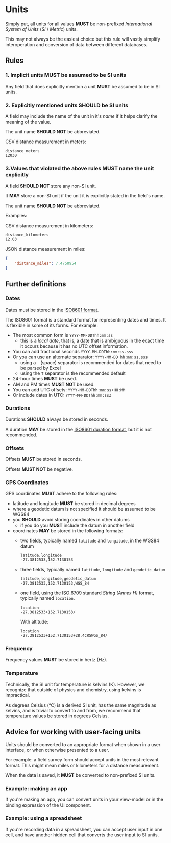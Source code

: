 # Units

Simply put, all units for all values **MUST** be
non-prefixed _International System of Units_ (_SI_ / _Metric_) units.

This may not always be the easiest choice but this rule will vastly simplify
interoperation and conversion of data between different databases.

## Rules

### 1. Implicit units **MUST** be assumed to be **SI** units

Any field that does explicitly mention a unit **MUST** be assumed to be in SI units.

### 2. Explicitly mentioned units **SHOULD** be **SI** units

A field may include the name of the unit in it's _name_ if it helps clarify
the meaning of the value.

The unit name **SHOULD NOT** be abbreviated.

CSV distance measurement in meters:

```csv
distance_meters
12030
```

### 3.Values that violated the above rules **MUST** name the unit explicitly

A field **SHOULD NOT** store any non-SI unit.

It **MAY** store a non-SI unit if the unit it is explicitly stated in the field's name.

The unit name **SHOULD NOT** be abbreviated.

Examples:

CSV distance measurement in kilometers:

```csv
distance_kilometers
12.03
```

JSON distance measurement in miles:

```JSON
{
    "distance_miles": 7.4750954
}
```

## Further definitions

### Dates

Dates must be stored in the [ISO8601 format](https://en.wikipedia.org/wiki/ISO_8601).

The ISO8601 format is a standard format for representing dates and times.
It is flexible in some of its forms. For example:

- The most common form is `YYYY-MM-DDThh:mm:ss`
  - this is a _local date_, that is, a date that is ambiguous in the exact time it
    occurs because it has no UTC offset information.
- You can add fractional seconds `YYYY-MM-DDThh:mm:ss.sss`
- Or you can use an alternate separator: `YYYY-MM-DD hh:mm:ss.sss`
  - using a ` ` (space) separator is recommended for dates that need to be parsed by Excel
  - using the `T` separator is the recommended default
- 24-hour times **MUST** be used.
- AM and PM times **MUST NOT** be used.
- You can add UTC offsets: `YYYY-MM-DDThh:mm:ss+HH:MM`
- Or include dates in UTC: `YYYY-MM-DDThh:mm:ssZ`

### Durations

Durations **SHOULD** always be stored in seconds.

A duration **MAY** be stored in the [ISO8601 duration format](https://en.wikipedia.org/wiki/ISO_8601#Durations), but it is not recommended.

### Offsets

Offsets **MUST** be stored in seconds.

Offsets **MUST NOT** be negative.

### GPS Coordinates

GPS coordinates **MUST** adhere to the following rules:

- latitude and longitude **MUST** be stored in decimal degrees
- where a geodetic datum is not specified it should be assumed to be WGS84
- you **SHOULD** avoid storing coordinates in other datums
  - if you do you **MUST** include the datum in another field
- coordinates **MAY** be stored in the following formats:
  - two fields, typically named `latitude` and `longitude`, in the WGS84 datum

    ```csv
    latitude,longitude
    -27.3812533,152.7130153
    ```

  - three fields, typically named `latitude`, `longitude` and `geodetic_datum`

    ```csv
    latitude,longitude,geodetic_datum
    -27.3812533,152.7130153,WGS_84
    ```

  - one field, using the [ISO 6709](https://en.wikipedia.org/wiki/ISO_6709#String_expression_(Annex_H))
    standard _String (Annex H)_ format, typically named `location`.

    ```csv
    location
    -27.3812533+152.7130153/
    ```

    With altitude:

    ```csv
    location
    -27.3812533+152.7130153+28.4CRSWGS_84/
    ```

### Frequency

Frequency values **MUST** be stored in hertz (Hz).

### Temperature

Technically, the SI unit for temperature is kelvins (K). However, we recognize
that outside of physics and chemistry, using kelvins is impractical.

As degrees Celsius (℃) is a derived SI unit, has the same magnitude as kelvins,
and is trivial to convert to and from, we recommend that temperature values be
stored in degrees Celsius.

## Advice for working with user-facing units

Units should be converted to an appropriate format when shown in a user interface,
or when otherwise presented to a user.

For example: a field survey form should accept units in the most relevant format.
This might mean miles or kilometers for a distance measurement.

When the data is saved, it **MUST** be converted to non-prefixed SI units.

### Example: making an app

If you're making an app, you can convert units in your view-model or in the
binding expression of the UI component.

### Example: using a spreadsheet

If you're recording data in a spreadsheet, you can accept user input in one
cell, and have another hidden cell that converts the user input to SI units.
